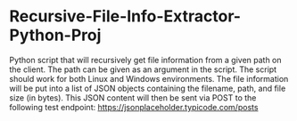 # Recursive-File-Info-Extractor-Python-Proj

Python script that will recursively get file information from a given path on the client. 
The path can be given as an argument in the script. The script should work for both Linux and Windows environments. 
The file information will be put into a list of JSON objects containing the filename, path, and file size (in bytes). 
This JSON content will then be sent via POST to the following test endpoint: https://jsonplaceholder.typicode.com/posts
